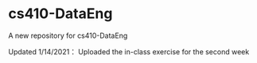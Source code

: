 # cs410-DataEng
A new repository for cs410-DataEng 

Updated 1/14/2021：
  Uploaded the in-class exercise for the second week


